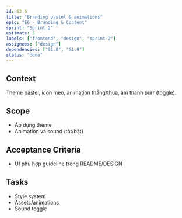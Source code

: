 ```yaml
---
id: S2.6
title: "Branding pastel & animations"
epic: "E6 - Branding & Content"
sprint: "Sprint 2"
estimate: 5
labels: ["frontend", "design", "sprint-2"]
assignees: ["design"]
dependencies: ["S1.8", "S1.9"]
status: "done"
---
```


## Context
Theme pastel, icon mèo, animation thắng/thua, âm thanh purr (toggle).

## Scope
- Áp dụng theme
- Animation và sound (tắt/bật)

## Acceptance Criteria
- UI phù hợp guideline trong README/DESIGN

## Tasks
- Style system
- Assets/animations
- Sound toggle
